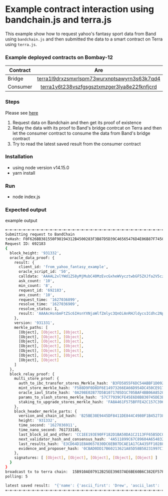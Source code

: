 # Example contract interaction using bandchain.js and terra.js

This example show how to request yahoo's fantasy sport data from Band using `bandchain.js` and then submitted the data to a smart contract on Terra using `terra.js`.

### Example deployed contracts on Bombay-12

| Contract |      Are      |
|----------|:-------------:|
| Bridge   | [terra1l9drxzsmxrlspm73wurxnptsawyrn3s63k7qd4](https://finder.terra.money/testnet/address/terra1l9drxzsmxrlspm73wurxnptsawyrn3s63k7qd4) |
| Consumer | [terra1y6t238vszfgsgsztxmzger3lya8e22fknfjcrd](https://finder.terra.money/testnet/address/terra1y6t238vszfgsgsztxmzger3lya8e22fknfjcrd) |

### Steps

Please see [here](index.js#L193-L207)

1. Request data on Bandchain and then get its proof of existence
2. Relay the data with its proof to Band's bridge contrcat on Terra and then let the consumer contract to consume the data from Band's bridge contract
3. Try to read the latest saved result from the consumer contract

### Installation

- using node version v14.15.0
- yarn install

### Run

- node index.js

### Expected output

example output

```sh
=-=-=-=-=-=-=-=-=-=-=-=-=-=-=-=-=-=-=-=-=-=-=-=-=-=-=-=-=-=-=-=-=-=-=-=-=-=-=
Submitting request to BandChain
txHash: F0F626BB381550F98194312B4500283F3B87D5D39C46565476D4E06B87F74505
Request ID: 692183
{
  block_height: '931332',
  oracle_data_proof: {
    result: {
      client_id: 'from_yahoo_fantasy_example',
      oracle_script_id: '50',
      calldata: 'AAAAL2xlYWd1ZS8yMjMubC40MzEvcGxheWVycztwbGF5ZXJfa2V5cz0yMjMucC41NDc5AAAAHWxlYWd1ZSwxLHBsYXllcnMsMCxwbGF5ZXIsMCwy',
      ask_count: '10',
      min_count: '8',
      request_id: '692183',
      ans_count: '10',
      request_time: '1627036899',
      resolve_time: '1627036909',
      resolve_status: 1,
      result: 'AAAAcHsnbmFtZSc6IHsnYXNjaWlfZmlyc3QnOiAnRHJldycsICdhc2NpaV9sYXN0JzogJ0JyZWVzJywgJ2ZpcnN0JzogJ0RyZXcnLCAnZnVsbCc6ICdEcmV3IEJyZWVzJywgJ2xhc3QnOiAnQnJlZXMnfX0='
    },
    version: '931331',
    merkle_paths: [
      [Object], [Object], [Object],
      [Object], [Object], [Object],
      [Object], [Object], [Object],
      [Object], [Object], [Object],
      [Object], [Object], [Object],
      [Object], [Object], [Object],
      [Object], [Object]
    ]
  },
  block_relay_proof: {
    multi_store_proof: {
      auth_to_ibc_transfer_stores_Merkle_hash: 'B3FD5855F6DC54ABBF1D09233AAA7BBFC2B375942F81DA3900CFADC92CCB9A29',
      mint_store_merkle_hash: 'F588D9F0D8DF6E14973266EA66D954DC450CE9178740BDA1355610793164FEA9',
      oracle_iavl_State_hash: '0A298E02B77D5B1071705D1C705BAF4BB06A852074A30C7BA83C3029501CBFC4',
      params_to_slash_stores_merkle_hash: '57C77939CFE45E6D8B830745DE3E74C2FE189DEFA96EFAF66108F88C98566A85',
      staking_to_upgrade_stores_merkle_hash: 'FA8A461F575BFFE42C157C3966189FC4987BCF4C8D614D741BB36A0F5E311FF7'
    },
    block_header_merkle_parts: {
      version_and_chain_id_hash: 'B25BE38E9445DF8411DE844C4980F1B452738BFC815BF71F49A378D3B00FF1C1',
      height: '931332',
      time_second: '1627036911',
      time_nano_second: 761733185,
      last_block_id_and_other: 'CC1EE193E90FF182D1BA50DA1C2113FF65B5DC04C2C767D374B95BDB7FA859B3',
      next_validator_hash_and_consensus_hash: '4A511899C67C89604A654832B79FAD2B2DAA53B94CCBCE2C090CD9BF6CBFD4E2',
      last_results_hash: 'E3CD64D1E8A0657830DC6EB07DCAE1A17CA435FF1028811CA55C2CBCDE403E4A',
      evidence_and_proposer_hash: '0CBAD0DD17B60213621A85D58B58231997C19E43D5D4A2D5CBE8A33CD5D6ADC8'
    },
    signatures: [ [Object], [Object], [Object], [Object], [Object] ]
  }
}
broadcast tx to terra chain:  15B910AE07912B25EE39037AE6BE60B6C382EF57FFDE7A035F38A116E6C7D737
polling: 5

latest saved result:  "{'name': {'ascii_first': 'Drew', 'ascii_last': 'Brees', 'first': 'Drew', 'full': 'Drew Brees', 'last': 'Brees'}}"
=-=-=-=-=-=-=-=-=-=-=-=-=-=-=-=-=-=-=-=-=-=-=-=-=-=-=-=-=-=-=-=-=-=-=-=-=-=-=
```